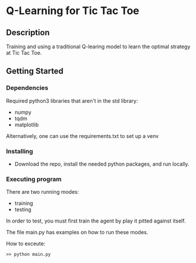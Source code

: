 # Q-Learning for Tic Tac Toe

## Description

Training and using a traditional Q-learing model to learn the optimal strategy at Tic Tac Toe.

## Getting Started

### Dependencies

Required python3 libraries that aren't in the std library:
* numpy
* tqdm
* matplotlib

Alternatively, one can use the requirements.txt to set up a venv


### Installing

* Download the repo, install the needed python packages, and run locally.

### Executing program

There are two running modes:
* training
* testing

In order to test, you must first train the agent by play it pitted against itself.

The file main.py has examples on how to run these modes.  

How to exceute:

```
>> python main.py
```


